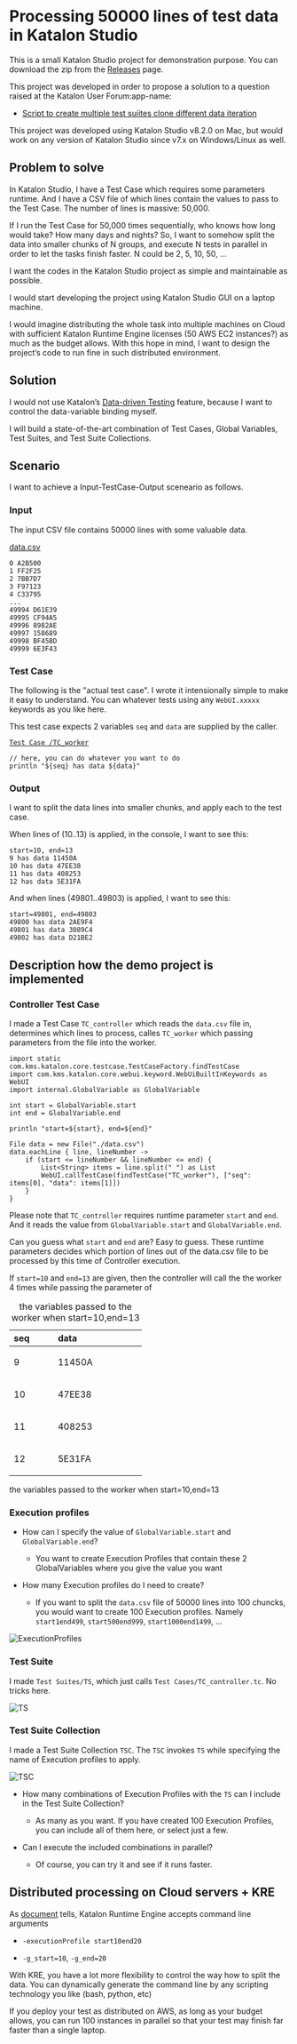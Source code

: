 # Processing 50000 lines of test data in Katalon Studio

This is a small Katalon Studio project for demonstration purpose. You can download the zip from the
[Releases](https://github.com/kazurayam/Processing50000/releases/) page.

This project was developed in order to propose a solution to a question raised at the Katalon User Forum:app-name:

-   [Script to create multiple test suiites clone different data iteration](https://forum.katalon.com/t/script-to-create-multiple-test-suites-clone-with-different-data-iteration/60724)

This project was developed using Katalon Studio v8.2.0 on Mac, but would work on any version of Katalon Studio since v7.x on Windows/Linux as well.

## Problem to solve

In Katalon Studio, I have a Test Case which requires some parameters runtime. And I have a CSV file of which lines contain the values to pass to the Test Case. The number of lines is massive: 50,000.

If I run the Test Case for 50,000 times sequentially, who knows how long would take? How many days and nights? So, I want to somehow split the data into smaller chunks of N groups, and execute N tests in parallel in order to let the tasks finish faster. N could be 2, 5, 10, 50, …​

I want the codes in the Katalon Studio project as simple and maintainable as possible.

I would start developing the project using Katalon Studio GUI on a laptop machine.

I would imagine distributing the whole task into multiple machines on Cloud with sufficient Katalon Runtime Engine licenses (50 AWS EC2 instances?) as much as the budget allows. With this hope in mind, I want to design the project’s code to run fine in such distributed environment.

## Solution

I would not use Katalon’s [Data-driven Testing](https://docs.katalon.com/katalon-studio/docs/ddt.html) feature, because I want to control the data-variable binding myself.

I will build a state-of-the-art combination of Test Cases, Global Variables, Test Suites, and Test Suite Collections.

## Scenario

I want to achieve a Input-TestCase-Output sceneario as follows.

### Input

The input CSV file contains 50000 lines with some valuable data.

[data.csv](data.csv)

    0 A2B500
    1 FF2F25
    2 7BB7D7
    3 F97123
    4 C33795
    ...
    49994 D61E39
    49995 CF94A5
    49996 8982AE
    49997 158689
    49998 BF45BD
    49999 6E3F43

### Test Case

The following is the "actual test case". I wrote it intensionally simple to make it easy to understand. You can whatever tests using any `WebUI.xxxxx` keywords as you like here.

This test case expects 2 variables `seq` and `data` are supplied by the caller.

[`Test Case /TC_worker`](Scripts/TC_worker/Script1639098728799.groovy)

    // here, you can do whatever you want to do
    println "${seq} has data ${data}"

### Output

I want to split the data lines into smaller chunks, and apply each to the test case.

When lines of (10..13) is applied, in the console, I want to see this:

    start=10, end=13
    9 has data 11450A
    10 has data 47EE38
    11 has data 408253
    12 has data 5E31FA

And when lines (49801..49803) is applied, I want to see this:

    start=49801, end=49803
    49800 has data 2AE9F4
    49801 has data 3089C4
    49802 has data D21BE2

## Description how the demo project is implemented

### Controller Test Case

I made a Test Case `TC_controller` which reads the `data.csv` file in, determines which lines to process, calles `TC_worker` which passing parameters from the file into the worker.

    import static com.kms.katalon.core.testcase.TestCaseFactory.findTestCase
    import com.kms.katalon.core.webui.keyword.WebUiBuiltInKeywords as WebUI
    import internal.GlobalVariable as GlobalVariable

    int start = GlobalVariable.start
    int end = GlobalVariable.end

    println "start=${start}, end=${end}"

    File data = new File("./data.csv")
    data.eachLine { line, lineNumber ->
        if (start <= lineNumber && lineNumber <= end) {
            List<String> items = line.split(" ") as List
            WebUI.callTestCase(findTestCase("TC_worker"), ["seq": items[0], "data": items[1]])
        }
    }

Please note that `TC_controller` requires runtime parameter `start` and `end`. And it reads the value from `GlobalVariable.start` and `GlobalVariable.end`.

Can you guess what `start` and `end` are? Easy to guess. These runtime parameters decides which portion of lines out of the data.csv file to be processed by this time of Controller execution.

If `start=10` and `end=13` are given, then the controller will call the the worker 4 times while passing the parameter of

<table>
<caption>the variables passed to the worker when start=10,end=13</caption>
<colgroup>
<col style="width: 33%" />
<col style="width: 33%" />
<col style="width: 33%" />
</colgroup>
<thead>
<tr class="header">
<th style="text-align: left;">seq</th>
<th style="text-align: left;">data</th>
<th style="text-align: left;"></th>
</tr>
</thead>
<tbody>
<tr class="odd">
<td style="text-align: left;"><p>9</p></td>
<td style="text-align: left;"><p>11450A</p></td>
<td style="text-align: left;"></td>
</tr>
<tr class="even">
<td style="text-align: left;"><p>10</p></td>
<td style="text-align: left;"><p>47EE38</p></td>
<td style="text-align: left;"></td>
</tr>
<tr class="odd">
<td style="text-align: left;"><p>11</p></td>
<td style="text-align: left;"><p>408253</p></td>
<td style="text-align: left;"></td>
</tr>
<tr class="even">
<td style="text-align: left;"><p>12</p></td>
<td style="text-align: left;"><p>5E31FA</p></td>
<td style="text-align: left;"></td>
</tr>
</tbody>
</table>

the variables passed to the worker when start=10,end=13

### Execution profiles

-   How can I specify the value of `GlobalVariable.start` and `GlobalVariable.end`?

    -   You want to create Execution Profiles that contain these 2 GlobalVariables where you give the value you want

-   How many Execution profiles do I need to create?

    -   If you want to split the `data.csv` file of 50000 lines into 100 chuncks, you would want to create 100 Execution profiles. Namely `start1end499`, `start500end999`, `start1000end1499`, …​

![ExecutionProfiles](docs/images/ExecutionProfiles.png)

### Test Suite

I made `Test Suites/TS`, which just calls `Test Cases/TC_controller.tc`. No tricks here.

![TS](docs/images/TS.png)

### Test Suite Collection

I made a Test Suite Collection `TSC`. The `TSC` invokes `TS` while specifying the name of Execution profiles to apply.

![TSC](docs/images/TSC.png)

-   How many combinations of Execution Profiles with the `TS` can I include in the Test Suite Collection?

    -   As many as you want. If you have created 100 Execution Profiles, you can include all of them here, or select just a few.

-   Can I execute the included combinations in parallel?

    -   Of course, you can try it and see if it runs faster.

## Distributed processing on Cloud servers + KRE

As [document](https://docs.katalon.com/katalon-studio/docs/console-mode-execution.html#general-options) tells, Katalon Runtime Engine accepts command line arguments

-   `-executionProfile start10end20`

-   `-g_start=10`, `-g_end=20`

With KRE, you have a lot more flexibility to control the way how to split the data. You can dynamically generate the command line by any scripting technology you like (bash, python, etc)

If you deploy your test as distributed on AWS, as long as your budget allows, you can run 100 instances in parallel so that your test may finish far faster than a single laptop.
